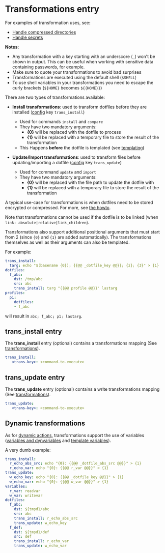 # Transformations entry

For examples of transformation uses, see:

* [Handle compressed directories](../howto/store-compressed-directories.md)
* [Handle secrets](../howto/sensitive-dotfiles.md)

**Notes**:

* Any transformation with a key starting with an underscore (`_`) won't be shown in output. This can be useful when working with sensitive data containing passwords, for example.
* Make sure to quote your transformations to avoid bad surprises
* Transformations are executed using the default shell (`$SHELL`)
* To use shell variables in your transformations you need to escape the curly brackets (`${HOME}` becomes `${{HOME}}`)

There are two types of transformations available:

* **Install transformations**: used to transform dotfiles before they are installed ([config](config-config.md) key `trans_install`)
    * Used for commands `install` and `compare`
    * They have two mandatory arguments:
        * **{0}** will be replaced with the dotfile to process
        * **{1}** will be replaced with a temporary file to store the result of the transformation
    * This Happens **before** the dotfile is templated (see [templating](../template/templating.md))

* **Update/Import transformations**: used to transform files before updating/importing a dotfile ([config](config-config.md) key `trans_update`)
    * Used for command `update` and `import`
    * They have two mandatory arguments:
        * **{0}** will be replaced with the file path to update the dotfile with
        * **{1}** will be replaced with a temporary file to store the result of the transformation

A typical use-case for transformations is when dotfiles need to be
stored encrypted or compressed. For more, see [the howto](../howto/howto.md).

Note that transformations cannot be used if the dotfile is to be linked (when `link: absolute|relative|link_children`).

Transformations also support additional positional arguments that must start from 2 (since `{0}` and `{1}` are added automatically). The transformations themselves as well as their arguments can also be templated.

For example:
```yaml
trans_install:
  targ: echo "$(basename {0}); {{@@ _dotfile_key @@}}; {2}; {3}" > {1}
dotfiles:
  f_abc:
    dst: /tmp/abc
    src: abc
    trans_install: targ "{{@@ profile @@}}" lastarg
profiles:
  p1:
    dotfiles:
    - f_abc
```

will result in `abc; f_abc; p1; lastarg`.

## trans_install entry

The **trans_install** entry (optional) contains a transformations mapping (See [transformations](config-transformations.md)).

```yaml
trans_install:
   <trans-key>: <command-to-execute>
```

## trans_update entry

The **trans_update** entry (optional) contains a write transformations mapping (See [transformations](config-transformations.md)).

```yaml
trans_update:
   <trans-key>: <command-to-execute>
```

## Dynamic transformations

As for [dynamic actions](config-actions.md#dynamic-actions), transformations support
the use of variables ([variables and dynvariables](config-file.md#variables)
and [template variables](../template/template-variables.md#template-variables)).

A very dumb example:
```yaml
trans_install:
  r_echo_abs_src: echo "{0}: {{@@ _dotfile_abs_src @@}}" > {1}
  r_echo_var: echo "{0}: {{@@ r_var @@}}" > {1}
trans_update:
  w_echo_key: echo "{0}: {{@@ _dotfile_key @@}}" > {1}
  w_echo_var: echo "{0}: {{@@ w_var @@}}" > {1}
variables:
  r_var: readvar
  w_var: writevar
dotfiles:
  f_abc:
    dst: ${tmpd}/abc
    src: abc
    trans_install: r_echo_abs_src
    trans_update: w_echo_key
  f_def:
    dst: ${tmpd}/def
    src: def
    trans_install: r_echo_var
    trans_update: w_echo_var
```
